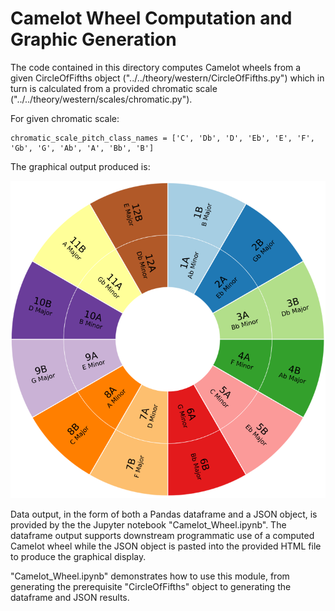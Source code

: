 # Camelot Wheel Computation and Graphic Generation

The code contained in this directory computes Camelot wheels from a given CircleOfFifths object ("../../theory/western/CircleOfFifths.py") which in turn is calculated from a provided chromatic scale ("../../theory/western/scales/chromatic.py").

For given chromatic scale:
```
chromatic_scale_pitch_class_names = ['C', 'Db', 'D', 'Eb', 'E', 'F', 'Gb', 'G', 'Ab', 'A', 'Bb', 'B']
```
The graphical output produced is:

![Computed Camelot Wheel](CamelotWheel.png "Computed Camelot Wheel")

Data output, in the form of both a Pandas dataframe and a JSON object, is provided by the the Jupyter notebook "Camelot_Wheel.ipynb". The dataframe output supports downstream programmatic use of a computed Camelot wheel while the JSON object is pasted into the provided HTML file to produce the graphical display.

"Camelot_Wheel.ipynb" demonstrates how to use this module, from generating the prerequisite "CircleOfFifths" object to generating the dataframe and JSON results.
